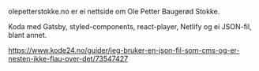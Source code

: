 olepetterstokke.no er ei nettside om Ole Petter Baugerød Stokke. 

Koda med Gatsby, styled-components, react-player, Netlify og ei JSON-fil, blant annet. 

https://www.kode24.no/guider/jeg-bruker-en-json-fil-som-cms-og-er-nesten-ikke-flau-over-det/73547427
